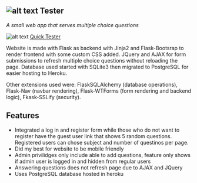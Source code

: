 ![alt text](https://raw.githubusercontent.com/renz-b/Tester/master/app/static/favicon.ico "Logo") **Tester**
---

_A small web app that serves multiple choice questions_

![alt text](https://raw.githubusercontent.com/renz-b/Tester/master/app/static/favicon.ico "Logo") [Quick Tester](https://quick-tester.herokuapp.com/ "Quick Tester")

Website is made with Flask as backend with Jinja2 and Flask-Bootsrap to render frontend with some custom CSS added. JQuery and AJAX for form submissions to refresh multiple choice questions without reloading the page. Database used started with SQLite3 then migrated to PostgreSQL for easier hosting to Heroku.

Other extensions used were: FlaskSQLAlchemy (database operations), Flask-Nav (navbar rendering), Flask-WTForms (form rendering and backend logic), Fkask-SSLify (security).

## Features
- Integrated a log in and register form while those who do not want to register have the guest user link that shows 5 random questions. Registered users can chose subject and number of questinos per page.
- Did my best for website to be mobile friendly
- Admin privilidges only include able to add questions, feature only shows if admin user is logged in and hidden from regular users
- Answering questions does not refresh page due to AJAX and JQuery
- Uses PostgreSQL database hosted in heroku
